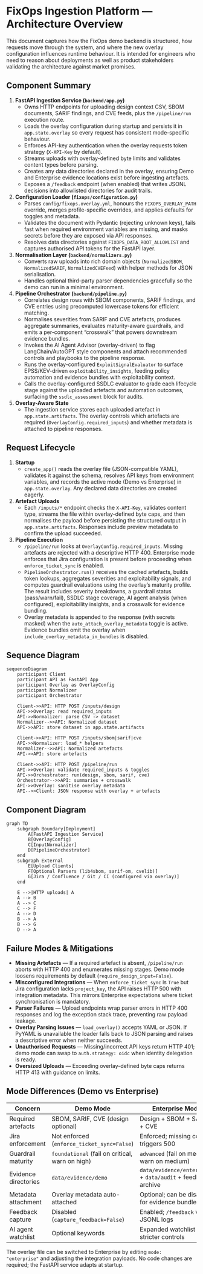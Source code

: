 # FixOps Ingestion Platform — Architecture Overview

This document captures how the FixOps demo backend is structured, how requests move through the
system, and where the new overlay configuration influences runtime behaviour. It is intended for
engineers who need to reason about deployments as well as product stakeholders validating the
architecture against market promises.

## Component Summary

1. **FastAPI Ingestion Service (`backend/app.py`)**
   - Owns HTTP endpoints for uploading design context CSV, SBOM documents, SARIF findings, and CVE
     feeds, plus the `/pipeline/run` execution route.
   - Loads the overlay configuration during startup and persists it in `app.state.overlay` so every
     request has consistent mode-specific behaviour.
   - Enforces API-key authentication when the overlay requests token strategy (`X-API-Key` by default).
   - Streams uploads with overlay-defined byte limits and validates content types before parsing.
   - Creates any data directories declared in the overlay, ensuring Demo and Enterprise evidence
     locations exist before ingesting artefacts.
   - Exposes a `/feedback` endpoint (when enabled) that writes JSONL decisions into allowlisted
     directories for audit trails.
2. **Configuration Loader (`fixops/configuration.py`)**
   - Parses `config/fixops.overlay.yml`, honours the `FIXOPS_OVERLAY_PATH` override, merges
     profile-specific overrides, and applies defaults for toggles and metadata.
   - Validates the document with Pydantic (rejecting unknown keys), fails fast when required
     environment variables are missing, and masks secrets before they are exposed via API responses.
   - Resolves data directories against `FIXOPS_DATA_ROOT_ALLOWLIST` and captures authorised API tokens
     for the FastAPI layer.
3. **Normalisation Layer (`backend/normalizers.py`)**
   - Converts raw uploads into rich domain objects (`NormalizedSBOM`, `NormalizedSARIF`,
     `NormalizedCVEFeed`) with helper methods for JSON serialisation.
   - Handles optional third-party parser dependencies gracefully so the demo can run in a minimal
     environment.
4. **Pipeline Orchestrator (`backend/pipeline.py`)**
   - Correlates design rows with SBOM components, SARIF findings, and CVE entries using precomputed
     lowercase tokens for efficient matching.
   - Normalises severities from SARIF and CVE artefacts, produces aggregate summaries, evaluates
     maturity-aware guardrails, and emits a per-component “crosswalk” that powers downstream evidence
     bundles.
   - Invokes the AI Agent Advisor (overlay-driven) to flag LangChain/AutoGPT style components and
     attach recommended controls and playbooks to the pipeline response.
   - Runs the overlay-configured `ExploitSignalEvaluator` to surface EPSS/KEV-driven
     `exploitability_insights`, feeding policy automation and evidence bundles with exploitability
     context.
   - Calls the overlay-configured SSDLC evaluator to grade each lifecycle stage against the uploaded
     artefacts and automation outcomes, surfacing the `ssdlc_assessment` block for audits.
5. **Overlay-Aware State**
   - The ingestion service stores each uploaded artefact in `app.state.artifacts`. The overlay
     controls which artefacts are required (`OverlayConfig.required_inputs`) and whether metadata is
     attached to pipeline responses.

## Request Lifecycle

1. **Startup**
   - `create_app()` reads the overlay file (JSON-compatible YAML), validates it against the schema,
     resolves API keys from environment variables, and records the active mode (Demo vs Enterprise) in
     `app.state.overlay`. Any declared data directories are created eagerly.
2. **Artefact Uploads**
   - Each `/inputs/*` endpoint checks the `X-API-Key`, validates content type, streams the file within
     overlay-defined byte caps, and then normalises the payload before persisting the structured output
     in `app.state.artifacts`. Responses include preview metadata to confirm the upload succeeded.
3. **Pipeline Execution**
   - `/pipeline/run` looks at `OverlayConfig.required_inputs`. Missing artefacts are rejected with a
     descriptive HTTP 400. Enterprise mode enforces that Jira configuration is present before
     proceeding when `enforce_ticket_sync` is enabled.
   - `PipelineOrchestrator.run()` receives the cached artefacts, builds token lookups, aggregates
     severities and exploitability signals, and computes guardrail evaluations using the overlay’s
     maturity profile. The result includes severity breakdowns, a guardrail status (pass/warn/fail),
     SSDLC stage coverage, AI agent analysis (when configured), exploitability insights, and a
     crosswalk for evidence bundling.
   - Overlay metadata is appended to the response (with secrets masked) when the
     `auto_attach_overlay_metadata` toggle is active. Evidence bundles omit the overlay when
     `include_overlay_metadata_in_bundles` is disabled.

## Sequence Diagram

```mermaid
sequenceDiagram
    participant Client
    participant API as FastAPI App
    participant Overlay as OverlayConfig
    participant Normalizer
    participant Orchestrator

    Client->>API: HTTP POST /inputs/design
    API->>Overlay: read required_inputs
    API->>Normalizer: parse CSV -> dataset
    Normalizer-->>API: Normalized dataset
    API->>API: store dataset in app.state.artifacts

    Client->>API: HTTP POST /inputs/sbom|sarif|cve
    API->>Normalizer: load_* helpers
    Normalizer-->>API: Normalized artefacts
    API->>API: store artefacts

    Client->>API: HTTP POST /pipeline/run
    API->>Overlay: validate required_inputs & toggles
    API->>Orchestrator: run(design, sbom, sarif, cve)
    Orchestrator-->>API: summaries + crosswalk
    API->>Overlay: sanitise overlay metadata
    API-->>Client: JSON response with overlay + artefacts
```

## Component Diagram

```mermaid
graph TD
    subgraph Boundary[Deployment]
        A[FastAPI Ingestion Service]
        B[OverlayConfig]
        C[InputNormalizer]
        D[PipelineOrchestrator]
    end
    subgraph External
        E[Upload Clients]
        F[Optional Parsers (lib4sbom, sarif-om, cvelib)]
        G[Jira / Confluence / Git / CI (configured via overlay)]
    end

    E -->|HTTP uploads| A
    A --> B
    A --> C
    C --> F
    A --> D
    B --> A
    B --> G
    D --> A
```

## Failure Modes & Mitigations

- **Missing Artefacts** — If a required artefact is absent, `/pipeline/run` aborts with HTTP 400 and
  enumerates missing stages. Demo mode loosens requirements by default (`require_design_input=False`).
- **Misconfigured Integrations** — When `enforce_ticket_sync` is `True` but Jira configuration lacks
  `project_key`, the API raises HTTP 500 with integration metadata. This mirrors Enterprise
  expectations where ticket synchronisation is mandatory.
- **Parser Failures** — Upload endpoints wrap parser errors in HTTP 400 responses and log the
  exception stack trace, preventing raw payload leakage.
- **Overlay Parsing Issues** — `load_overlay()` accepts YAML or JSON. If PyYAML is unavailable the
  loader falls back to JSON parsing and raises a descriptive error when neither succeeds.
- **Unauthorised Requests** — Missing/incorrect API keys return HTTP 401; demo mode can swap to
  `auth.strategy: oidc` when identity delegation is ready.
- **Oversized Uploads** — Exceeding overlay-defined byte caps returns HTTP 413 with guidance on limits.

## Mode Differences (Demo vs Enterprise)

| Concern | Demo Mode | Enterprise Mode |
| --- | --- | --- |
| Required artefacts | SBOM, SARIF, CVE (design optional) | Design + SBOM + SARIF + CVE |
| Jira enforcement | Not enforced (`enforce_ticket_sync=False`) | Enforced; missing config triggers 500 |
| Guardrail maturity | `foundational` (fail on critical, warn on high) | `advanced` (fail on medium, warn on medium) |
| Evidence directories | `data/evidence/demo` | `data/evidence/enterprise` + `data/audit` + feedback archive |
| Metadata attachment | Overlay metadata auto-attached | Optional; can be disabled for evidence bundles |
| Feedback capture | Disabled (`capture_feedback=False`) | Enabled; `/feedback` writes JSONL logs |
| AI agent watchlist | Optional keywords | Expanded watchlist + stricter controls |

The overlay file can be switched to Enterprise by editing `mode: "enterprise"` and adjusting the
integration payloads. No code changes are required; the FastAPI service adapts at startup.
